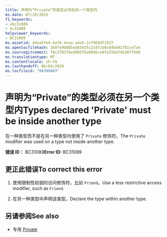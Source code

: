 ```yaml
---
title: 声明为“Private”的类型必须在另一个类型内
ms.date: 07/20/2015
f1_keywords:
- vbc31089
- bc31089
helpviewer_keywords:
- BC31089
ms.assetid: 44ea5fe4-4af6-4cea-a4a5-2cf966df2937
ms.openlocfilehash: 3b0fe9b085ed65435c2c87cb0c69b492781cefa4
ms.sourcegitcommit: f8c270376ed905f6a8896ce0fe25b4f4b38ff498
ms.translationtype: MT
ms.contentlocale: zh-CN
ms.lasthandoff: 06/04/2020
ms.locfileid: "84399483"
---
```

# <a name="types-declared-private-must-be-inside-another-type"></a><span data-ttu-id="9b0b4-102">声明为“Private”的类型必须在另一个类型内</span><span class="sxs-lookup"><span data-stu-id="9b0b4-102">Types declared 'Private' must be inside another type</span></span>
<span data-ttu-id="9b0b4-103">在一种类型而不是在另一种类型内使用了 `Private` 修饰符。</span><span class="sxs-lookup"><span data-stu-id="9b0b4-103">The `Private` modifier was used on a type not inside another type.</span></span>  
  
 <span data-ttu-id="9b0b4-104">**错误 ID：** BC31089</span><span class="sxs-lookup"><span data-stu-id="9b0b4-104">**Error ID:** BC31089</span></span>  
  
## <a name="to-correct-this-error"></a><span data-ttu-id="9b0b4-105">更正此错误</span><span class="sxs-lookup"><span data-stu-id="9b0b4-105">To correct this error</span></span>  
  
1. <span data-ttu-id="9b0b4-106">使用限制性较弱的访问修饰符，比如 `Friend`。</span><span class="sxs-lookup"><span data-stu-id="9b0b4-106">Use a less restrictive access modifier, such as `Friend`.</span></span>  
  
2. <span data-ttu-id="9b0b4-107">在另一种类型中声明该类型。</span><span class="sxs-lookup"><span data-stu-id="9b0b4-107">Declare the type within another type.</span></span>  
  
## <a name="see-also"></a><span data-ttu-id="9b0b4-108">另请参阅</span><span class="sxs-lookup"><span data-stu-id="9b0b4-108">See also</span></span>

- <span data-ttu-id="9b0b4-109">专用 </span><span class="sxs-lookup"><span data-stu-id="9b0b4-109">[Private](../language-reference/modifiers/private.md)</span></span>
